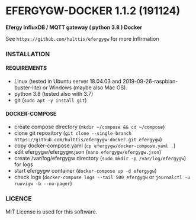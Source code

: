 # EFERGYGW-DOCKER 1.1.2 (191124)
**Efergy InfluxDB / MQTT gateway ( python 3.8 ) Docker**

See `https://github.com/hulttis/efergygw` for more inflrmation

### INSTALLATION
#### REQUIREMENTS
- Linux (tested in Ubuntu server 18.04.03 and 2019-09-26-raspbian-buster-lite) or Windows (maybe also Mac OS).
- python 3.8 (tested also with 3.7)
- git (`sudo apt -y install git`)
 
#### DOCKER-COMPOSE
- create compose directory (`mkdir ~/compose && cd ~/compose`)
- clone git repository (`git clone --single-branch https://github.com/hulttis/efergygw-docker.git efergygw`)
- copy docker-compose.yaml (`cp efergygw/docker-compose.yaml .`)
- edit efergygw/efergygw.json (`nano efergygw/efergygw.json`)
- create /var/log/efergygw directory (`sudo mkdir -p /var/log/efergygw`) for logs
- start efergygw container (`docker-compose up -d efergygw`)
- check logs (`docker-compose logs --tail 500 efergygw` or `journalctl -u ruuvigw -b --no-pager`)

### LICENCE
MIT License is used for this software.

